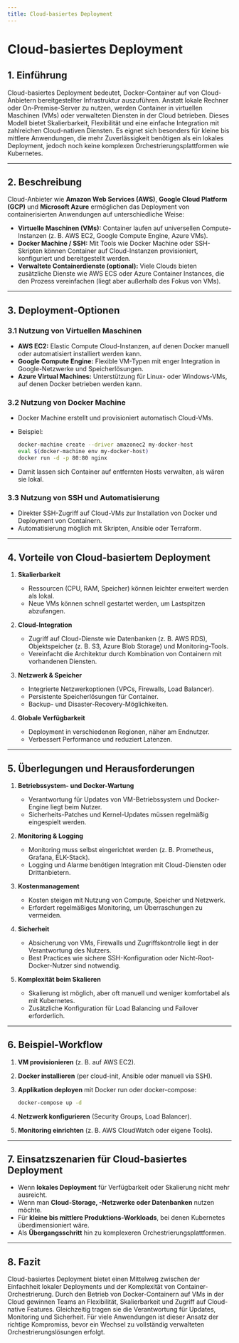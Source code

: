 ```yaml
---
title: Cloud-basiertes Deployment
---
```

# Cloud-basiertes Deployment

## 1. Einführung

Cloud-basiertes Deployment bedeutet, Docker-Container auf von Cloud-Anbietern bereitgestellter Infrastruktur auszuführen. Anstatt lokale Rechner oder On-Premise-Server zu nutzen, werden Container in virtuellen Maschinen (VMs) oder verwalteten Diensten in der Cloud betrieben. Dieses Modell bietet Skalierbarkeit, Flexibilität und eine einfache Integration mit zahlreichen Cloud-nativen Diensten. Es eignet sich besonders für kleine bis mittlere Anwendungen, die mehr Zuverlässigkeit benötigen als ein lokales Deployment, jedoch noch keine komplexen Orchestrierungsplattformen wie Kubernetes.

---

## 2. Beschreibung

Cloud-Anbieter wie **Amazon Web Services (AWS)**, **Google Cloud Platform (GCP)** und **Microsoft Azure** ermöglichen das Deployment von containerisierten Anwendungen auf unterschiedliche Weise:

* **Virtuelle Maschinen (VMs):** Container laufen auf universellen Compute-Instanzen (z. B. AWS EC2, Google Compute Engine, Azure VMs).
* **Docker Machine / SSH:** Mit Tools wie Docker Machine oder SSH-Skripten können Container auf Cloud-Instanzen provisioniert, konfiguriert und bereitgestellt werden.
* **Verwaltete Containerdienste (optional):** Viele Clouds bieten zusätzliche Dienste wie AWS ECS oder Azure Container Instances, die den Prozess vereinfachen (liegt aber außerhalb des Fokus von VMs).

---

## 3. Deployment-Optionen

### 3.1 Nutzung von Virtuellen Maschinen

* **AWS EC2:** Elastic Compute Cloud-Instanzen, auf denen Docker manuell oder automatisiert installiert werden kann.
* **Google Compute Engine:** Flexible VM-Typen mit enger Integration in Google-Netzwerke und Speicherlösungen.
* **Azure Virtual Machines:** Unterstützung für Linux- oder Windows-VMs, auf denen Docker betrieben werden kann.

### 3.2 Nutzung von Docker Machine

* Docker Machine erstellt und provisioniert automatisch Cloud-VMs.
* Beispiel:

  ```bash
  docker-machine create --driver amazonec2 my-docker-host
  eval $(docker-machine env my-docker-host)
  docker run -d -p 80:80 nginx
  ```
  
* Damit lassen sich Container auf entfernten Hosts verwalten, als wären sie lokal.

### 3.3 Nutzung von SSH und Automatisierung

* Direkter SSH-Zugriff auf Cloud-VMs zur Installation von Docker und Deployment von Containern.
* Automatisierung möglich mit Skripten, Ansible oder Terraform.

---

## 4. Vorteile von Cloud-basiertem Deployment

1. **Skalierbarkeit**

   * Ressourcen (CPU, RAM, Speicher) können leichter erweitert werden als lokal.
   * Neue VMs können schnell gestartet werden, um Lastspitzen abzufangen.

2. **Cloud-Integration**

   * Zugriff auf Cloud-Dienste wie Datenbanken (z. B. AWS RDS), Objektspeicher (z. B. S3, Azure Blob Storage) und Monitoring-Tools.
   * Vereinfacht die Architektur durch Kombination von Containern mit vorhandenen Diensten.

3. **Netzwerk & Speicher**

   * Integrierte Netzwerkoptionen (VPCs, Firewalls, Load Balancer).
   * Persistente Speicherlösungen für Container.
   * Backup- und Disaster-Recovery-Möglichkeiten.

4. **Globale Verfügbarkeit**

   * Deployment in verschiedenen Regionen, näher am Endnutzer.
   * Verbessert Performance und reduziert Latenzen.

---

## 5. Überlegungen und Herausforderungen

1. **Betriebssystem- und Docker-Wartung**

   * Verantwortung für Updates von VM-Betriebssystem und Docker-Engine liegt beim Nutzer.
   * Sicherheits-Patches und Kernel-Updates müssen regelmäßig eingespielt werden.

2. **Monitoring & Logging**

   * Monitoring muss selbst eingerichtet werden (z. B. Prometheus, Grafana, ELK-Stack).
   * Logging und Alarme benötigen Integration mit Cloud-Diensten oder Drittanbietern.

3. **Kostenmanagement**

   * Kosten steigen mit Nutzung von Compute, Speicher und Netzwerk.
   * Erfordert regelmäßiges Monitoring, um Überraschungen zu vermeiden.

4. **Sicherheit**

   * Absicherung von VMs, Firewalls und Zugriffskontrolle liegt in der Verantwortung des Nutzers.
   * Best Practices wie sichere SSH-Konfiguration oder Nicht-Root-Docker-Nutzer sind notwendig.

5. **Komplexität beim Skalieren**

   * Skalierung ist möglich, aber oft manuell und weniger komfortabel als mit Kubernetes.
   * Zusätzliche Konfiguration für Load Balancing und Failover erforderlich.

---

## 6. Beispiel-Workflow

1. **VM provisionieren** (z. B. auf AWS EC2).
2. **Docker installieren** (per cloud-init, Ansible oder manuell via SSH).
3. **Applikation deployen** mit Docker run oder docker-compose:

   ```bash
   docker-compose up -d
   ```

4. **Netzwerk konfigurieren** (Security Groups, Load Balancer).
5. **Monitoring einrichten** (z. B. AWS CloudWatch oder eigene Tools).

---

## 7. Einsatzszenarien für Cloud-basiertes Deployment

* Wenn **lokales Deployment** für Verfügbarkeit oder Skalierung nicht mehr ausreicht.
* Wenn man **Cloud-Storage, -Netzwerke oder Datenbanken** nutzen möchte.
* Für **kleine bis mittlere Produktions-Workloads**, bei denen Kubernetes überdimensioniert wäre.
* Als **Übergangsschritt** hin zu komplexeren Orchestrierungsplattformen.

---

## 8. Fazit

Cloud-basiertes Deployment bietet einen Mittelweg zwischen der Einfachheit lokaler Deployments und der Komplexität von Container-Orchestrierung. Durch den Betrieb von Docker-Containern auf VMs in der Cloud gewinnen Teams an Flexibilität, Skalierbarkeit und Zugriff auf Cloud-native Features. Gleichzeitig tragen sie die Verantwortung für Updates, Monitoring und Sicherheit. Für viele Anwendungen ist dieser Ansatz der richtige Kompromiss, bevor ein Wechsel zu vollständig verwalteten Orchestrierungslösungen erfolgt.
